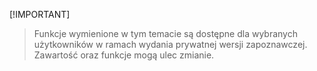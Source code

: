 [!IMPORTANT]
> Funkcje wymienione w tym temacie są dostępne dla wybranych użytkowników w ramach wydania prywatnej wersji zapoznawczej. Zawartość oraz funkcje mogą ulec zmianie. 
